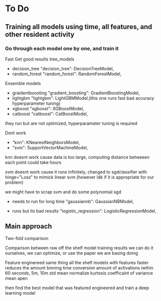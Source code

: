 # To Do

## Training all models using time, all features, and other resident activity 

### Go through each model one by one, and train it 

Fast Get good results tree_models
* decision_tree     "decision_tree": DecisionTreeModel,
* random_forest     "random_forest": RandomForestModel,


Ensemble models
* graidentboosting     "gradient_boosting": GradientBoostingModel,
* lightgbm    "lightgbm": LightGBMModel,(this one runs fast bad accuracy hyperparameter tuning)
* xgboost    "xgboost": XGBoostModel,
* catboost     "catboost": CatBoostModel,

they run but are not optimized, hyperparamater tuning is required


Dont work
* "knn": KNearestNeighborsModel,
* "svm": SupportVectorMachineModel,

knn doesnt work cause data is too large, computing distance betweeen each point could take  hours

svm doesnt work cause it runs infinitely, changed to sgdclassifier with hinge="Loss" to mimick linear svm (however Idk if it is appropriate for our problem)

we might have to scrap svm and do some polynomial sgd 

* needs to run for long time
"gaussiannb": GaussianNBModel,

* runs but its bad results
"logistic_regression": LogisticRegressionModel,



## Main approach

Two-fold comparison 

Comparison between raw off the shelf model training results
we can do it ourselves, we can optimize, 
or use the paper we are basing doing 

Feature enginereed same thing
all the shelf models with features faster reduces the amount
binning
time conversion
amount of activations iwthin 60 seconds, 5m, 10m
std
mean
normalize
kurtosis
coefficaint of variance
mean
apen


then find the best model that was featured engineered and train a deep learning model







